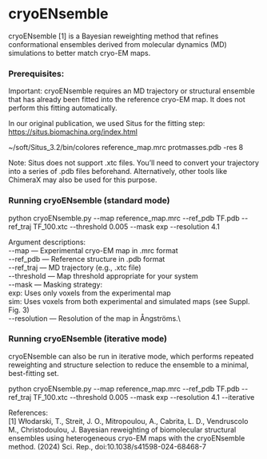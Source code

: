# cryoENsemble

cryoENsemble [1] is a Bayesian reweighting method that refines conformational ensembles derived from molecular dynamics (MD) simulations to better match cryo-EM maps.

### Prerequisites:
Important: cryoENsemble requires an MD trajectory or structural ensemble that has already been fitted into the reference cryo-EM map. It does not perform this fitting automatically.

In our original publication, we used Situs for the fitting step: https://situs.biomachina.org/index.html

~/soft/Situs_3.2/bin/colores reference_map.mrc protmasses.pdb -res 8

Note: Situs does not support .xtc files. You’ll need to convert your trajectory into a series of .pdb files beforehand. Alternatively, other tools like ChimeraX may also be used for this purpose.

### Running cryoENsemble (standard mode)
python cryoENsemble.py --map reference_map.mrc --ref_pdb TF.pdb --ref_traj TF_100.xtc --threshold 0.005 --mask exp --resolution 4.1

Argument descriptions:\
--map — Experimental cryo-EM map in .mrc format\
--ref_pdb — Reference structure in .pdb format\
--ref_traj — MD trajectory (e.g., .xtc file)\
--threshold — Map threshold appropriate for your system\
--mask — Masking strategy:\
    exp: Uses only voxels from the experimental map\
    sim: Uses voxels from both experimental and simulated maps (see Suppl. Fig. 3)\
--resolution — Resolution of the map in Ångströms.\

### Running cryoENsemble (iterative mode)
cryoENsemble can also be run in iterative mode, which performs repeated reweighting and structure selection to reduce the ensemble to a minimal, best-fitting set.

python cryoENsemble.py --map reference_map.mrc --ref_pdb TF.pdb --ref_traj TF_100.xtc --threshold 0.005 --mask exp --resolution 4.1 --iterative

References:\
[1] Włodarski, T., Streit, J. O., Mitropoulou, A., Cabrita, L. D., Vendruscolo M., Christodoulou, J. Bayesian reweighting of biomolecular structural ensembles using heterogeneous cryo-EM maps with the cryoENsemble method. (2024) Sci. Rep., doi:10.1038/s41598-024-68468-7
